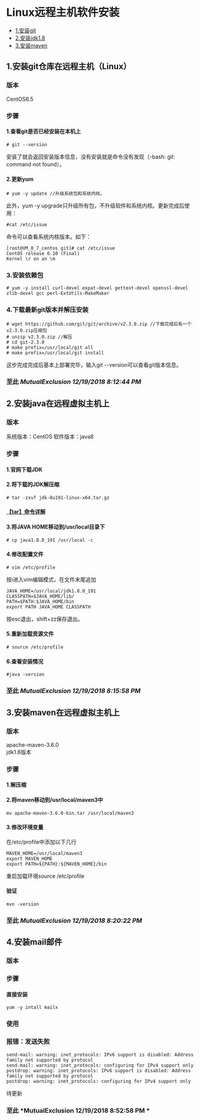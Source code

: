 # Linux远程主机软件安装 #
-	[1.安装git](1-安装git仓库在远程主机（Linux）)
-	[2.安装jdk1.8](2-安装java在远程虚拟主机上)
-	[3.安装maven](3-安装maven在远程虚拟主机上)
## 1.安装git仓库在远程主机（Linux） ##
### 版本 ###
CentOS6.5
### 步骤 ###
#### 1.查看git是否已经安装在本机上 ####
	# git --version
安装了就会返回安装版本信息，没有安装就是命令没有发现（-bash: git: command not found）。
#### 2.更新yum ####
	# yum -y update //升级系统包和系统内核。
此外，yum -y upgrade只升级所有包，不升级软件和系统内核。更新完成后使用：

	#cat /etc/issue

命令可以查看系统内核版本。如下：

	[root@VM_0_7_centos git]# cat /etc/issue
	CentOS release 6.10 (Final)
	Kernel \r on an \m

### 3.安装依赖包 ###
	# yum -y install curl-devel expat-devel gettext-devel openssl-devel zlib-devel gcc perl-ExtUtils-MakeMaker
### 4.下载最新git版本并解压安装 ###
	# wget https://github.com/git/git/archive/v2.3.0.zip //下载完成后有一个v2.3.0.zip压缩包
	# unzip v2.3.0.zip //解压
	# cd git-2.3.0
	# make prefix=/usr/local/git all
	# make prefix=/usr/local/git install
这步完成完成后基本上部署完毕，输入git --version可以查看git版本信息。
### 至此 	*MutualExclusion 12/19/2018 8:12:44 PM* ###

## 2.安装java在远程虚拟主机上 ##
### 版本 ###
系统版本：CentOS
软件版本：java8
### 步骤 ###
#### 1.官网下载JDK ####
#### 2.将下载的JDK解压缩 ####
	# tar -zxvf jdk-8u191-linux-x64.tar.gz
#### [【tar】命令详解]() ####
#### 3.将JAVA HOME移动到/usr/local目录下 ####
	# cp java1.8.0_191 /usr/local -c
#### 4.修改配置文件 ####
	# vim /etc/profile
按i进入vim编辑模式，在文件末尾追加

	JAVA_HOME=/usr/local/jdk1.8.0_191
	CLASSPATH=$JAVA_HOME/lib/
	PATH=$PATH:$JAVA_HOME/bin
	export PATH JAVA_HOME CLASSPATH
按esc退出，shift+zz保存退出。
#### 5.重新加载资源文件 ####
	# source /etc/profile
#### 6.查看安装情况 ####
	#java -version
### 至此 	*MutualExclusion 12/19/2018 8:15:58 PM* ###

## 3.安装maven在远程虚拟主机上 ##
### 版本 ###
apache-maven-3.6.0<br>
jdk1.8版本
### 步骤 ###
#### 1.解压缩 ####
#### 2.将maven移动到/usr/local/maven3中 ####
	mv apache-maven-3.6.0-bin.tar /usr/local/maven3
#### 3.修改环境变量 ####
在/etc/profile中添加以下几行

	MAVEN_HOME=/usr/local/maven3
	export MAVEN_HOME
	export PATH=${PATH}:${MAVEN_HOME}/bin 

重启加载环境source /etc/profile
#### 验证 ####
	mvn -version
### 至此 	*MutualExclusion 12/19/2018 8:20:22 PM* ###

## 4.安装mail邮件 ##
### 版本 ###
### 步骤 ###
#### 直接安装 ####
	yum -y intall mailx
### 使用 ###
### 报错：发送失败 ###
	send-mail: warning: inet_protocols: IPv6 support is disabled: Address family not supported by protocol
	send-mail: warning: inet_protocols: configuring for IPv4 support only
	postdrop: warning: inet_protocols: IPv6 support is disabled: Address family not supported by protocol
	postdrop: warning: inet_protocols: configuring for IPv4 support only
待更新
### 至此 *MutualExclusion 12/19/2018 8:52:58 PM * ###